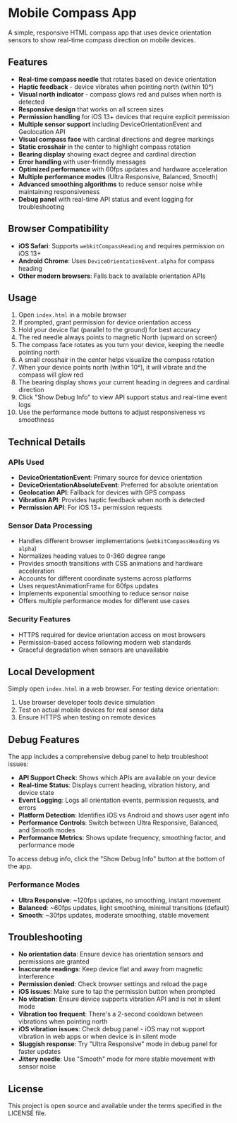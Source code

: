 # Mobile Compass App

A simple, responsive HTML compass app that uses device orientation sensors to show real-time compass direction on mobile devices.

## Features

- **Real-time compass needle** that rotates based on device orientation
- **Haptic feedback** - device vibrates when pointing north (within 10°)
- **Visual north indicator** - compass glows red and pulses when north is detected
- **Responsive design** that works on all screen sizes
- **Permission handling** for iOS 13+ devices that require explicit permission
- **Multiple sensor support** including DeviceOrientationEvent and Geolocation API
- **Visual compass face** with cardinal directions and degree markings
- **Static crosshair** in the center to highlight compass rotation
- **Bearing display** showing exact degree and cardinal direction
- **Error handling** with user-friendly messages
- **Optimized performance** with 60fps updates and hardware acceleration
- **Multiple performance modes** (Ultra Responsive, Balanced, Smooth)
- **Advanced smoothing algorithms** to reduce sensor noise while maintaining responsiveness
- **Debug panel** with real-time API status and event logging for troubleshooting

## Browser Compatibility

- **iOS Safari**: Supports `webkitCompassHeading` and requires permission on iOS 13+
- **Android Chrome**: Uses `DeviceOrientationEvent.alpha` for compass heading
- **Other modern browsers**: Falls back to available orientation APIs

## Usage

1. Open `index.html` in a mobile browser
2. If prompted, grant permission for device orientation access
3. Hold your device flat (parallel to the ground) for best accuracy
4. The red needle always points to magnetic North (upward on screen)
5. The compass face rotates as you turn your device, keeping the needle pointing north
6. A small crosshair in the center helps visualize the compass rotation
7. When your device points north (within 10°), it will vibrate and the compass will glow red
8. The bearing display shows your current heading in degrees and cardinal direction
9. Click "Show Debug Info" to view API support status and real-time event logs
10. Use the performance mode buttons to adjust responsiveness vs smoothness

## Technical Details

### APIs Used

- **DeviceOrientationEvent**: Primary source for device orientation
- **DeviceOrientationAbsoluteEvent**: Preferred for absolute orientation
- **Geolocation API**: Fallback for devices with GPS compass
- **Vibration API**: Provides haptic feedback when north is detected
- **Permission API**: For iOS 13+ permission requests

### Sensor Data Processing

- Handles different browser implementations (`webkitCompassHeading` vs `alpha`)
- Normalizes heading values to 0-360 degree range
- Provides smooth transitions with CSS animations and hardware acceleration
- Accounts for different coordinate systems across platforms
- Uses requestAnimationFrame for 60fps updates
- Implements exponential smoothing to reduce sensor noise
- Offers multiple performance modes for different use cases

### Security Features

- HTTPS required for device orientation access on most browsers
- Permission-based access following modern web standards
- Graceful degradation when sensors are unavailable

## Local Development

Simply open `index.html` in a web browser. For testing device orientation:

1. Use browser developer tools device simulation
2. Test on actual mobile devices for real sensor data
3. Ensure HTTPS when testing on remote devices

## Debug Features

The app includes a comprehensive debug panel to help troubleshoot issues:

- **API Support Check**: Shows which APIs are available on your device
- **Real-time Status**: Displays current heading, vibration history, and device state
- **Event Logging**: Logs all orientation events, permission requests, and errors
- **Platform Detection**: Identifies iOS vs Android and shows user agent info
- **Performance Controls**: Switch between Ultra Responsive, Balanced, and Smooth modes
- **Performance Metrics**: Shows update frequency, smoothing factor, and performance mode

To access debug info, click the "Show Debug Info" button at the bottom of the app.

### Performance Modes

- **Ultra Responsive**: ~120fps updates, no smoothing, instant movement
- **Balanced**: ~60fps updates, light smoothing, minimal transitions (default)
- **Smooth**: ~30fps updates, moderate smoothing, stable movement

## Troubleshooting

- **No orientation data**: Ensure device has orientation sensors and permissions are granted
- **Inaccurate readings**: Keep device flat and away from magnetic interference
- **Permission denied**: Check browser settings and reload the page
- **iOS issues**: Make sure to tap the permission button when prompted
- **No vibration**: Ensure device supports vibration API and is not in silent mode
- **Vibration too frequent**: There's a 2-second cooldown between vibrations when pointing north
- **iOS vibration issues**: Check debug panel - iOS may not support vibration in web apps or when device is in silent mode
- **Sluggish response**: Try "Ultra Responsive" mode in debug panel for faster updates
- **Jittery needle**: Use "Smooth" mode for more stable movement with sensor noise

## License

This project is open source and available under the terms specified in the LICENSE file.